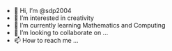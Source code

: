 - 👋 Hi, I’m @sdp2004
- 👀 I’m interested in creativity
- 🌱 I’m currently learning Mathematics and Computing
- 💞️ I’m looking to collaborate on ...
- 📫 How to reach me ...

<!---
sdp2004/sdp2004 is a ✨ special ✨ repository because its `README.md` (this file) appears on your GitHub profile.
You can click the Preview link to take a look at your changes.
--->

